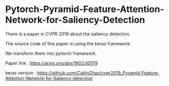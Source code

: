 # Pytorch-Pyramid-Feature-Attention-Network-for-Saliency-Detection
There is a paper in CVPR 2019 about the saliency detection. 

The source code of this paper is using the keras framework.

We transform them into pytorch framework.

Paper link : https://arxiv.org/abs/1903.00179

keras version : https://github.com/CaitinZhao/cvpr2019_Pyramid-Feature-Attention-Network-for-Saliency-detection

